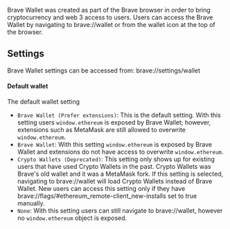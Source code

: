 Brave Wallet was created as part of the Brave browser in order to bring cryptocurrency and web 3 access to users.
Users can access the Brave Wallet by navigating to brave://wallet or from the wallet icon at the top of the browser.


## Settings

Brave Wallet settings can be accessed from: brave://settings/wallet

#### Default wallet

The default wallet setting 
- `Brave Wallet (Prefer extensions)`: This is the default setting. With this setting users `window.ethereum` is exposed by Brave Wallet; however, extensions such as MetaMask are still allowed to overwrite `window.ethereum`.
- `Brave Wallet`: With this setting `window.ethereum` is exposed by Brave Wallet and extensions do not have access to overwrite `window.ethereum`.
- `Crypto Wallets (Deprecated)`: This setting only shows up for existing users that have used Crypto Wallets in the past.  Crypto Wallets was Brave's old wallet and it was a MetaMask fork. If this setting is selected, navigating to brave://wallet will load Crypto Wallets instead of Brave Wallet. New users can access this setting only if they have brave://flags/#ethereum_remote-client_new-installs set to true manually.
- `None`: With this setting users can still navigate to brave://wallet, however no `window.ethereum` object is exposed.



